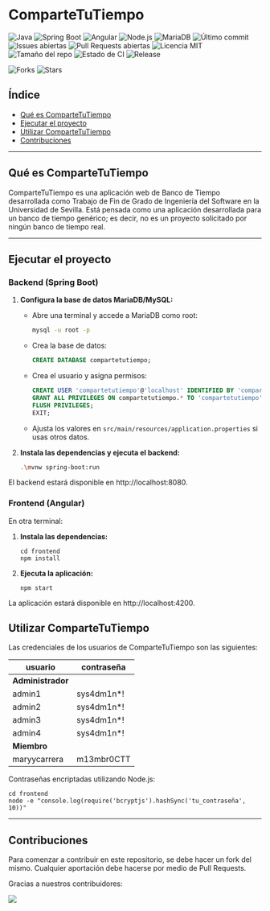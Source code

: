 
# ComparteTuTiempo

![Java](https://img.shields.io/badge/Java-21.0.8-blue?logo=java)
![Spring Boot](https://img.shields.io/badge/Spring%20Boot-3.5.4-brightgreen?logo=springboot)
![Angular](https://img.shields.io/badge/Angular-20.1.5-red?logo=angular)
![Node.js](https://img.shields.io/badge/Node.js-22.18.0-brightgreen?logo=node.js)
![MariaDB](https://img.shields.io/badge/MariaDB-11.7.2-darkblue?logo=mariadb)
![Último commit](https://img.shields.io/github/last-commit/maryycarrera/ComparteTuTiempo)
![Issues abiertas](https://img.shields.io/github/issues/maryycarrera/ComparteTuTiempo)
![Pull Requests abiertas](https://img.shields.io/github/issues-pr/maryycarrera/ComparteTuTiempo)
![Licencia MIT](https://img.shields.io/github/license/maryycarrera/ComparteTuTiempo?label=license)
![Tamaño del repo](https://img.shields.io/github/repo-size/maryycarrera/ComparteTuTiempo)
![Estado de CI](https://img.shields.io/github/actions/workflow/status/maryycarrera/ComparteTuTiempo/commits.yml?branch=main)
![Release](https://img.shields.io/github/v/release/maryycarrera/ComparteTuTiempo)

![Forks](https://img.shields.io/github/forks/maryycarrera/ComparteTuTiempo?style=social)
![Stars](https://img.shields.io/github/stars/maryycarrera/ComparteTuTiempo?style=social)

## Índice

- [Qué es ComparteTuTiempo](#qué-es-compartetutiempo)
- [Ejecutar el proyecto](#ejecutar-el-proyecto)
- [Utilizar ComparteTuTiempo](#utilizar-compartetutiempo)
- [Contribuciones](#contribuciones)

---

## Qué es ComparteTuTiempo

ComparteTuTiempo es una aplicación web de Banco de Tiempo desarrollada como Trabajo de Fin de Grado de Ingeniería del Software en la Universidad de Sevilla. Está pensada como una aplicación desarrollada para un banco de tiempo genérico; es decir, no es un proyecto solicitado por ningún banco de tiempo real.

---

## Ejecutar el proyecto

### Backend (Spring Boot)

1. **Configura la base de datos MariaDB/MySQL:**
     - Abre una terminal y accede a MariaDB como root:
         ```sh
         mysql -u root -p
         ```
     - Crea la base de datos:
         ```sql
         CREATE DATABASE compartetutiempo;
         ```
     - Crea el usuario y asigna permisos:
         ```sql
         CREATE USER 'compartetutiempo'@'localhost' IDENTIFIED BY 'compartetutiempo';
         GRANT ALL PRIVILEGES ON compartetutiempo.* TO 'compartetutiempo'@'localhost';
         FLUSH PRIVILEGES;
         EXIT;
         ```
     - Ajusta los valores en `src/main/resources/application.properties` si usas otros datos.

2. **Instala las dependencias y ejecuta el backend:**
    ```sh
    .\mvnw spring-boot:run
    ```

El backend estará disponible en http://localhost:8080.

### Frontend (Angular)

En otra terminal:

1. **Instala las dependencias:**
    ```
    cd frontend
    npm install
    ```
2. **Ejecuta la aplicación:**
    ```
    npm start
    ```

La aplicación estará disponible en http://localhost:4200.

## Utilizar ComparteTuTiempo

Las credenciales de los usuarios de ComparteTuTiempo son las siguientes:

| usuario           | contraseña |
| - | - |
| **Administrador** |
| admin1            | sys4dm1n*! |
| admin2            | sys4dm1n*! |
| admin3            | sys4dm1n*! |
| admin4            | sys4dm1n*! |
| **Miembro**       |
| maryycarrera      | m13mbr0CTT |

Contraseñas encriptadas utilizando Node.js:
```
cd frontend
node -e "console.log(require('bcryptjs').hashSync('tu_contraseña', 10))"
```

---

## Contribuciones

Para comenzar a contribuir en este repositorio, se debe hacer un fork del mismo. Cualquier aportación debe hacerse por medio de Pull Requests.

Gracias a nuestros contribuidores:

<a href="https://github.com/maryycarrera/ComparteTuTiempo/graphs/contributors">
  <img src="https://contrib.rocks/image?repo=maryycarrera/ComparteTuTiempo" />
</a>
